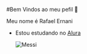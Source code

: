 #Bem Vindos ao meu pefil 🥃

Meu nome é Rafael Ernani

- Estou estudando no [Alura](https;//www.alura.com.br)

  ![Messi](https://media1.tenor.com/m/OfhY-Uo4QBUAAAAd/messi-soccer.gif)

   


  
